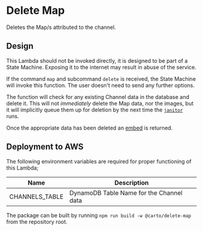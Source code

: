 # Delete Map

Deletes the Map/s attributed to the channel.

## Design

This Lambda should not be invoked directly, it is designed to be part of a State Machine. Exposing it to the internet may result in abuse of the service.

If the command `map` and subcommand `delete` is received, the State Machine will invoke this function. The user doesn't need to send any further options.

The function will check for any existing Channel data in the database and delete it. This will not _immediately_ delete the Map data, nor the images, but it will implicitly queue them up for deletion by the next time the [`janitor`](../janitor) runs.

Once the appropriate data has been deleted an [embed](https://discord.com/developers/docs/resources/channel#embed-object) is returned.

## Deployment to AWS

The following environment variables are required for proper functioning of this Lambda;

| Name           | Description                              |
| -------------- | ---------------------------------------- |
| CHANNELS_TABLE | DynamoDB Table Name for the Channel data |

The package can be built by running `npm run build -w @carto/delete-map` from the repository root.
